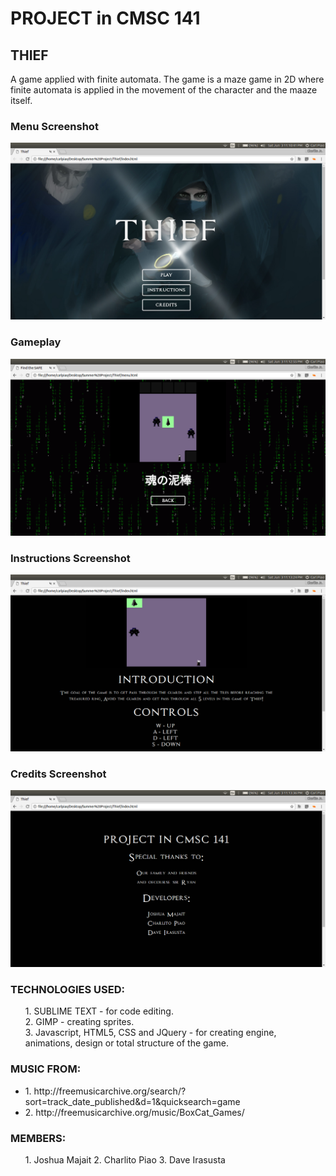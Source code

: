 <div>
	<h1>PROJECT in CMSC 141</h1>
	<h2>THIEF</h2>
	<p>A game applied with finite automata. The game is a maze game in 2D where finite automata is applied in the movement 		of the character and the maaze itself.</p>
</div>

<h3>Menu Screenshot</h3>
<img src="https://github.com/carljunepiao/Thief/blob/master/Thief%20Screenshot/THIEF.png">

<h3>Gameplay</h3>
<img src="https://github.com/carljunepiao/Thief/blob/master/Thief%20Screenshot/Screenshot%20from%202017-06-03%2023-12-55.png">

<h3>Instructions Screenshot</h3>
<img src="https://github.com/carljunepiao/Thief/blob/master/Thief%20Screenshot/Screenshot%20from%202017-06-03%2023-13-24.png">


<h3>Credits Screenshot</h3>
<img src="https://github.com/carljunepiao/Thief/blob/master/Thief%20Screenshot/Screenshot%20from%202017-06-03%2023-13-36.png">




<h3>TECHNOLOGIES USED:</h3>
<ul>
	1. SUBLIME TEXT - for code editing.<br>
	2. GIMP -  creating sprites.<br>
	3. Javascript, HTML5, CSS and JQuery - for creating engine, animations, design or total structure of the game. <br>
</ul>

<h3>MUSIC FROM:</h3>
<ul>
	<li>1. http://freemusicarchive.org/search/?sort=track_date_published&d=1&quicksearch=game</li>
	<li>2. http://freemusicarchive.org/music/BoxCat_Games/</li>
</ul>
<h3>MEMBERS:</h3>
<ul>
	1. Joshua Majait
	2. Charlito Piao
	3. Dave Irasusta
</ul>
